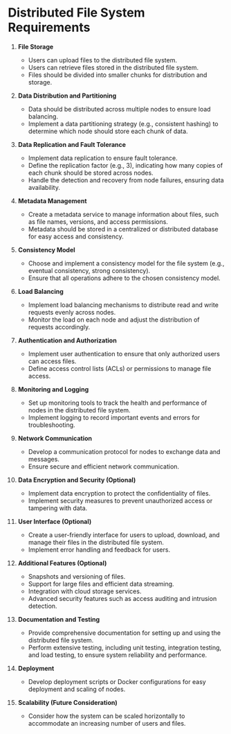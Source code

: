 # Distributed File System Requirements

1. **File Storage**

    - Users can upload files to the distributed file system.
    - Users can retrieve files stored in the distributed file system.
    - Files should be divided into smaller chunks for distribution and storage.

2. **Data Distribution and Partitioning**

    - Data should be distributed across multiple nodes to ensure load balancing.
    - Implement a data partitioning strategy (e.g., consistent hashing) to determine which node should store each chunk of data.

3. **Data Replication and Fault Tolerance**

    - Implement data replication to ensure fault tolerance.
    - Define the replication factor (e.g., 3), indicating how many copies of each chunk should be stored across nodes.
    - Handle the detection and recovery from node failures, ensuring data availability.

4. **Metadata Management**

    - Create a metadata service to manage information about files, such as file names, versions, and access permissions.
    - Metadata should be stored in a centralized or distributed database for easy access and consistency.

5. **Consistency Model**

    - Choose and implement a consistency model for the file system (e.g., eventual consistency, strong consistency).
    - Ensure that all operations adhere to the chosen consistency model.

6. **Load Balancing**

    - Implement load balancing mechanisms to distribute read and write requests evenly across nodes.
    - Monitor the load on each node and adjust the distribution of requests accordingly.

7. **Authentication and Authorization**

    - Implement user authentication to ensure that only authorized users can access files.
    - Define access control lists (ACLs) or permissions to manage file access.

8. **Monitoring and Logging**

    - Set up monitoring tools to track the health and performance of nodes in the distributed file system.
    - Implement logging to record important events and errors for troubleshooting.

9. **Network Communication**

    - Develop a communication protocol for nodes to exchange data and messages.
    - Ensure secure and efficient network communication.

10. **Data Encryption and Security (Optional)**

    - Implement data encryption to protect the confidentiality of files.
    - Implement security measures to prevent unauthorized access or tampering with data.

11. **User Interface (Optional)**

    - Create a user-friendly interface for users to upload, download, and manage their files in the distributed file system.
    - Implement error handling and feedback for users.

12. **Additional Features (Optional)**

    - Snapshots and versioning of files.
    - Support for large files and efficient data streaming.
    - Integration with cloud storage services.
    - Advanced security features such as access auditing and intrusion detection.

13. **Documentation and Testing**

    - Provide comprehensive documentation for setting up and using the distributed file system.
    - Perform extensive testing, including unit testing, integration testing, and load testing, to ensure system reliability and performance.

14. **Deployment**

    - Develop deployment scripts or Docker configurations for easy deployment and scaling of nodes.

15. **Scalability (Future Consideration)**

    - Consider how the system can be scaled horizontally to accommodate an increasing number of users and files.